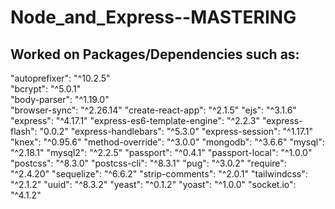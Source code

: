 # Node_and_Express--MASTERING

## Worked on Packages/Dependencies such as:

"autoprefixer": "^10.2.5"  
"bcrypt": "^5.0.1"  
"body-parser": "^1.19.0"  
"browser-sync": "^2.26.14"
"create-react-app": "^2.1.5"
"ejs": "^3.1.6"
"express": "^4.17.1"
"express-es6-template-engine": "^2.2.3"
"express-flash": "0.0.2"
"express-handlebars": "^5.3.0"
"express-session": "^1.17.1"
"knex": "^0.95.6"
"method-override": "^3.0.0"
"mongodb": "^3.6.6"
"mysql": "^2.18.1"
"mysql2": "^2.2.5"
"passport": "^0.4.1"
"passport-local": "^1.0.0"
"postcss": "^8.3.0"
"postcss-cli": "^8.3.1"
"pug": "^3.0.2"
"require": "^2.4.20"
"sequelize": "^6.6.2"
"strip-comments": "^2.0.1"
"tailwindcss": "^2.1.2"
"uuid": "^8.3.2"
"yeast": "^0.1.2"
"yoast": "^1.0.0"
"socket.io": "^4.1.2"
